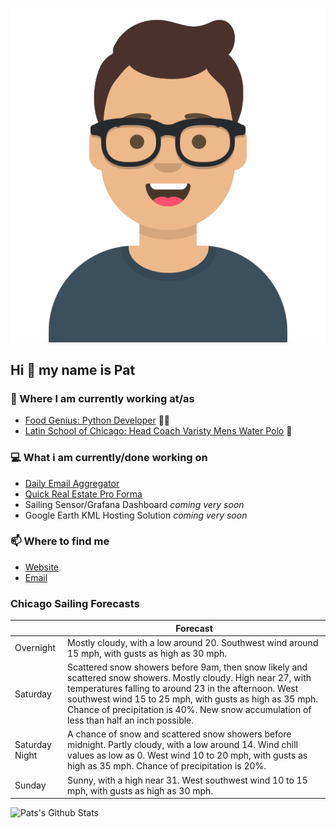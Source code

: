 [![Social banner for p-j-falconer](https://raw.githubusercontent.com/P-J-FALCONER/P-J-FALCONER/master/assets/avataaars.svg)](https://patfalconer.com/)
## Hi :wave: my name is Pat

### 💼 Where I am currently working at/as
- [Food Genius: Python Developer](https://getfoodgenius.com/) 🍔🐍
- [Latin School of Chicago: Head Coach Varisty Mens Water Polo](https://www.latinschool.org/) 🤽


### 💻 What i am currently/done working on
 - [Daily Email Aggregator](https://github.com/P-J-FALCONER/dott_daily_mail)
 - [Quick Real Estate Pro Forma](https://github.com/P-J-FALCONER/henry)
 - Sailing Sensor/Grafana Dashboard *coming very soon*
 - Google Earth KML Hosting Solution *coming very soon*

### 📫 Where to find me
 - [Website](https://patfalconer.com/)
 - [Email](mailto:patrick.j.falconer@gmail.com)


### Chicago Sailing Forecasts
|   | Forecast  |
|---|---|
| Overnight | Mostly cloudy, with a low around 20. Southwest wind around 15 mph, with gusts as high as 30 mph. |
| Saturday | Scattered snow showers before 9am, then snow likely and scattered snow showers. Mostly cloudy. High near 27, with temperatures falling to around 23 in the afternoon. West southwest wind 15 to 25 mph, with gusts as high as 35 mph. Chance of precipitation is 40%. New snow accumulation of less than half an inch possible. |
| Saturday Night | A chance of snow and scattered snow showers before midnight. Partly cloudy, with a low around 14. Wind chill values as low as 0. West wind 10 to 20 mph, with gusts as high as 35 mph. Chance of precipitation is 20%. |
| Sunday | Sunny, with a high near 31. West southwest wind 10 to 15 mph, with gusts as high as 30 mph. |

![Pats's Github Stats](https://github-readme-stats.vercel.app/api?username=p-j-falconer&show_icons=true&theme=radical)
